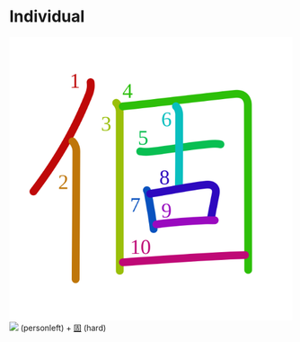 # Individual
![500b](Kanji/kanji-colorize/500b.svg)
![](http://www.kanjidamage.com/assets/radsmall/man-d0fa8d3e87b0dcd06a7777a6693f057bfe7d041f88edfa20c6663c61cf324435.jpg) (personleft) + [固](Kanji/temp-kanji/固.md) (hard) 